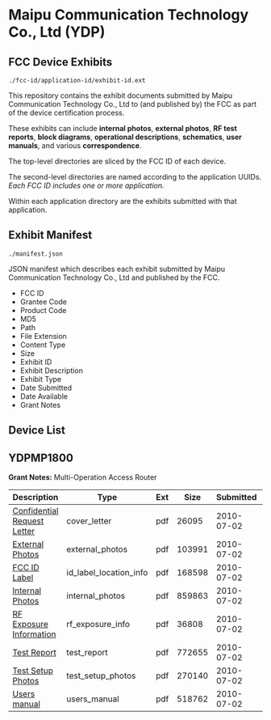 # Maipu Communication Technology Co., Ltd (YDP)
## FCC Device Exhibits

```
./fcc-id/application-id/exhibit-id.ext
```

This repository contains the exhibit documents submitted by Maipu Communication Technology Co., Ltd to (and published by) the FCC as part of the device certification process.

These exhibits can include **internal photos**, **external photos**, **RF test reports**, **block diagrams**, **operational descriptions**, **schematics**, **user manuals**, and various **correspondence**.

The top-level directories are sliced by the FCC ID of each device.

The second-level directories are named according to the application UUIDs. *Each FCC ID includes one or more application.*

Within each application directory are the exhibits submitted with that application. 

## Exhibit Manifest

```
./manifest.json
```

JSON manifest which describes each exhibit submitted by Maipu Communication Technology Co., Ltd and published by the FCC.

- FCC ID
- Grantee Code
- Product Code
- MD5
- Path
- File Extension
- Content Type
- Size
- Exhibit ID
- Exhibit Description
- Exhibit Type
- Date Submitted
- Date Available
- Grant Notes

## Device List
## YDPMP1800
**Grant Notes:** Multi-Operation Access Router

| Description | Type | Ext | Size | Submitted | Available |
| ----------- | ---- | --- | ---- | --------- | --------- |
| [Confidential Request Letter](YDPMP1800/732421268e280cb96e9dffe9f31e43e5/1305472.pdf) | cover_letter | pdf | 26095 | 2010-07-02 | 2010-07-02 |
| [External Photos](YDPMP1800/732421268e280cb96e9dffe9f31e43e5/1305473.pdf) | external_photos | pdf | 103991 | 2010-07-02 | 2010-07-02 |
| [FCC ID Label](YDPMP1800/732421268e280cb96e9dffe9f31e43e5/1305474.pdf) | id_label_location_info | pdf | 168598 | 2010-07-02 | 2010-07-02 |
| [Internal Photos](YDPMP1800/732421268e280cb96e9dffe9f31e43e5/1305475.pdf) | internal_photos | pdf | 859863 | 2010-07-02 | 2010-07-02 |
| [RF Exposure Information](YDPMP1800/732421268e280cb96e9dffe9f31e43e5/1305477.pdf) | rf_exposure_info | pdf | 36808 | 2010-07-02 | 2010-07-02 |
| [Test Report](YDPMP1800/732421268e280cb96e9dffe9f31e43e5/1305479.pdf) | test_report | pdf | 772655 | 2010-07-02 | 2010-07-02 |
| [Test Setup Photos](YDPMP1800/732421268e280cb96e9dffe9f31e43e5/1305481.pdf) | test_setup_photos | pdf | 270140 | 2010-07-02 | 2010-07-02 |
| [Users manual](YDPMP1800/732421268e280cb96e9dffe9f31e43e5/1305480.pdf) | users_manual | pdf | 518762 | 2010-07-02 | 2010-07-02 |
